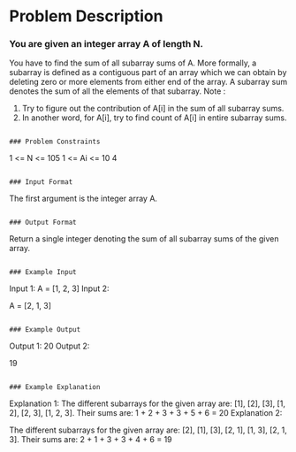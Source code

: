 # Problem Description

### You are given an integer array A of length N.

You have to find the sum of all subarray sums of A.
More formally, a subarray is defined as a contiguous part of an array which we can obtain by deleting zero or more elements from either end of the array.
A subarray sum denotes the sum of all the elements of that subarray.
Note :

1. Try to figure out the contribution of A[i] in the sum of all subarray sums.
2. In another word, for A[i], try to find count of A[i] in entire subarray sums.

```

### Problem Constraints

```

1 <= N <= 105
1 <= Ai <= 10 4

```

### Input Format

```

The first argument is the integer array A.

```

### Output Format

```

Return a single integer denoting the sum of all subarray sums of the given array.

```

### Example Input

```

Input 1:
A = [1, 2, 3]
Input 2:

A = [2, 1, 3]

```

### Example Output

```

Output 1:
20
Output 2:

19

```

### Example Explanation

```

Explanation 1:
The different subarrays for the given array are: [1], [2], [3], [1, 2], [2, 3], [1, 2, 3].
Their sums are: 1 + 2 + 3 + 3 + 5 + 6 = 20
Explanation 2:

The different subarrays for the given array are: [2], [1], [3], [2, 1], [1, 3], [2, 1, 3].
Their sums are: 2 + 1 + 3 + 3 + 4 + 6 = 19

```

```
